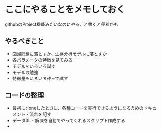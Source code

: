 # ここにやることをメモしておく

githubのProject機能みたいなのにやること書くと便利かも

## やるべきこと
* 回帰問題に落とすか、生存分析モデルに落とすか
* 各パラメータの特徴を見てみる
* モデルをいろいろ試す
* モデルの勉強
* 特徴量をいろいろ作って試す

## コードの整理
* 最初にcloneしたときに、各種コードを実行できるようになるためのドキュメント・流れを記す
* データDL・解凍を自動でやってくれるスクリプト作成する
* 